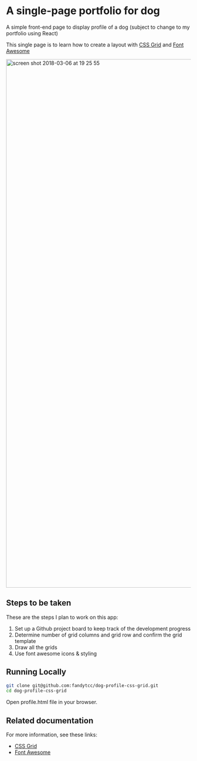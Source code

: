 # A single-page portfolio for dog 

A simple front-end page to display profile of a dog (subject to change to my portfolio using React)

This single page is to learn how to create a layout with [CSS Grid](https://developer.mozilla.org/en-US/docs/Web/CSS/CSS_Grid_Layout) and [Font Awesome](https://fontawesome.com/)

<img width="1440" alt="screen shot 2018-03-06 at 19 25 55" src="https://user-images.githubusercontent.com/32798242/37050988-a096bf38-2175-11e8-95a6-4847059312a2.png">

## Steps to be taken
These are the steps I plan to work on this app:
1. Set up a Github project board to keep track of the development progress
2. Determine number of grid columns and grid row and confirm the grid template
3. Draw all the grids 
4. Use font awesome icons & styling

## Running Locally

```bash
git clone git@github.com:fandytcc/dog-profile-css-grid.git
cd dog-profile-css-grid
```
Open profile.html file in your browser.

## Related documentation
For more information, see these links:

* [CSS Grid](https://developer.mozilla.org/en-US/docs/Web/CSS/CSS_Grid_Layout)
* [Font Awesome](https://fontawesome.com/)

